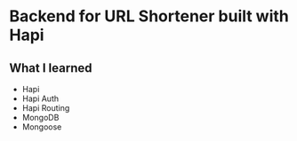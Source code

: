 # Backend for URL Shortener built with Hapi
## What I learned
- Hapi
- Hapi Auth
- Hapi Routing
- MongoDB
- Mongoose

